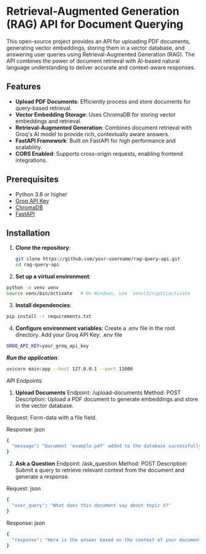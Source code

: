 # Retrieval-Augmented Generation (RAG) API for Document Querying

This open-source project provides an API for uploading PDF documents, generating vector embeddings, storing them in a vector database, and answering user queries using Retrieval-Augmented Generation (RAG). The API combines the power of document retrieval with AI-based natural language understanding to deliver accurate and context-aware responses.

## Features

- **Upload PDF Documents**: Efficiently process and store documents for query-based retrieval.
- **Vector Embedding Storage**: Uses ChromaDB for storing vector embeddings and retrieval.
- **Retrieval-Augmented Generation**: Combines document retrieval with Groq's AI model to provide rich, contextually aware answers.
- **FastAPI Framework**: Built on FastAPI for high performance and scalability.
- **CORS Enabled**: Supports cross-origin requests, enabling frontend integrations.

## Prerequisites

- Python 3.8 or higher
- [Groq API Key](https://groq.com)
- [ChromaDB](https://docs.trychroma.com)
- [FastAPI](https://fastapi.tiangolo.com/)

## Installation

1. **Clone the repository**:
   ```bash
   git clone https://github.com/your-username/rag-query-api.git
   cd rag-query-api
2. **Set up a virtual environment**:

```bash
python -m venv venv
source venv/bin/activate   # On Windows, use `venv\Scripts\activate
```

3. **Install dependencies**:
```bash
pip install -r requirements.txt

```

4. **Configure environment variables**:
Create a .env file in the root directory.
Add your Groq API Key:
.env file
```bash
GROQ_API_KEY=your_groq_api_key
```

***Run the application***:

```bash
uvicorn main:app --host 127.0.0.1 --port 11000
```
API Endpoints
1. **Upload Documents**
Endpoint: /upload-documents
Method: POST
Description: Upload a PDF document to generate embeddings and store in the vector database.

Request: Form-data with a file field.

Response:
json
```bash
{
  "message": "Document 'example.pdf' added to the database successfully."
}
```
2. **Ask a Question**
Endpoint: /ask_question
Method: POST
Description: Submit a query to retrieve relevant context from the document and generate a response.

Request:
json
```bash
{
  "user_query": "What does this document say about topic X?"
}
```
Response:
json
```bash
{
  "response": "Here is the answer based on the context of your documents..."
}
```
